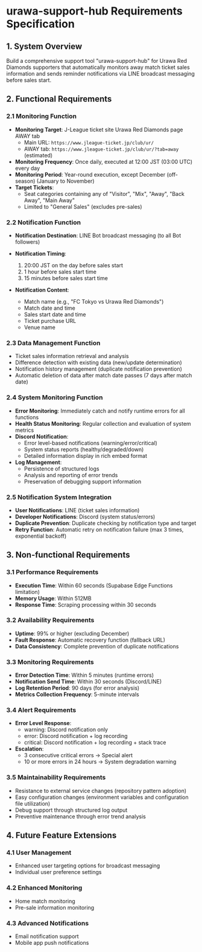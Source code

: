 # urawa-support-hub Requirements Specification

## 1. System Overview

Build a comprehensive support tool "urawa-support-hub" for Urawa Red Diamonds supporters that
automatically monitors away match ticket sales information and sends reminder notifications via LINE
broadcast messaging before sales start.

## 2. Functional Requirements

### 2.1 Monitoring Function

- **Monitoring Target**: J-League ticket site Urawa Red Diamonds page AWAY tab
  - Main URL: `https://www.jleague-ticket.jp/club/ur/`
  - AWAY tab: `https://www.jleague-ticket.jp/club/ur/?tab=away` (estimated)
- **Monitoring Frequency**: Once daily, executed at 12:00 JST (03:00 UTC) every day
- **Monitoring Period**: Year-round execution, except December (off-season) (January to November)
- **Target Tickets**:
  - Seat categories containing any of "Visitor", "Mix", "Away", "Back Away", "Main Away"
  - Limited to "General Sales" (excludes pre-sales)

### 2.2 Notification Function

- **Notification Destination**: LINE Bot broadcast messaging (to all Bot followers)
- **Notification Timing**:
  1. 20:00 JST on the day before sales start
  2. 1 hour before sales start time
  3. 15 minutes before sales start time

- **Notification Content**:
  - Match name (e.g., "FC Tokyo vs Urawa Red Diamonds")
  - Match date and time
  - Sales start date and time
  - Ticket purchase URL
  - Venue name

### 2.3 Data Management Function

- Ticket sales information retrieval and analysis
- Difference detection with existing data (new/update determination)
- Notification history management (duplicate notification prevention)
- Automatic deletion of data after match date passes (7 days after match date)

### 2.4 System Monitoring Function

- **Error Monitoring**: Immediately catch and notify runtime errors for all functions
- **Health Status Monitoring**: Regular collection and evaluation of system metrics
- **Discord Notification**:
  - Error level-based notifications (warning/error/critical)
  - System status reports (healthy/degraded/down)
  - Detailed information display in rich embed format
- **Log Management**:
  - Persistence of structured logs
  - Analysis and reporting of error trends
  - Preservation of debugging support information

### 2.5 Notification System Integration

- **User Notifications**: LINE (ticket sales information)
- **Developer Notifications**: Discord (system status/errors)
- **Duplicate Prevention**: Duplicate checking by notification type and target
- **Retry Function**: Automatic retry on notification failure (max 3 times, exponential backoff)

## 3. Non-functional Requirements

### 3.1 Performance Requirements

- **Execution Time**: Within 60 seconds (Supabase Edge Functions limitation)
- **Memory Usage**: Within 512MB
- **Response Time**: Scraping processing within 30 seconds

### 3.2 Availability Requirements

- **Uptime**: 99% or higher (excluding December)
- **Fault Response**: Automatic recovery function (fallback URL)
- **Data Consistency**: Complete prevention of duplicate notifications

### 3.3 Monitoring Requirements

- **Error Detection Time**: Within 5 minutes (runtime errors)
- **Notification Send Time**: Within 30 seconds (Discord/LINE)
- **Log Retention Period**: 90 days (for error analysis)
- **Metrics Collection Frequency**: 5-minute intervals

### 3.4 Alert Requirements

- **Error Level Response**:
  - warning: Discord notification only
  - error: Discord notification + log recording
  - critical: Discord notification + log recording + stack trace
- **Escalation**:
  - 3 consecutive critical errors → Special alert
  - 10 or more errors in 24 hours → System degradation warning

### 3.5 Maintainability Requirements

- Resistance to external service changes (repository pattern adoption)
- Easy configuration changes (environment variables and configuration file utilization)
- Debug support through structured log output
- Preventive maintenance through error trend analysis

## 4. Future Feature Extensions

### 4.1 User Management

- Enhanced user targeting options for broadcast messaging
- Individual user preference settings

### 4.2 Enhanced Monitoring

- Home match monitoring
- Pre-sale information monitoring

### 4.3 Advanced Notifications

- Email notification support
- Mobile app push notifications

